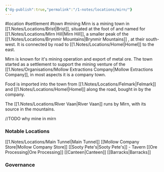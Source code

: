 ```yaml
---
{"dg-publish":true,"permalink":"/1-notes/locations/mirn/"}
---
```


#location #settlement #town #mining 
Mirn is a mining town in [[1.Notes/Locations/Brist\|Brist]], situated at the foot of and named for [[1.Notes/Locations/Mirn Hill\|Mirn Hill]], a smaller peak of the [[1.Notes/Locations/Brynmir Mountains\|Brynmir Mountains]] , at their south-west. 
It is connected by road to [[1.Notes/Locations/Homel\|Homel]] to the east.

Mirn is known for it's mining operation and export of metal ore.
The town started as a settlement to support the mining venture of the [[1.Notes/Organisations/Mollow Extractions Company\|Mollow Extractions Company]], in most aspects it is a company town.

Food is imported into the town from [[1.Notes/Locations/Felmark\|Felmark]] and [[1.Notes/Locations/Homel\|Homel]] along the road, bought in by the company.

The [[1.Notes/Locations/River Vaan\|River Vaan]] runs by Mirn, with its source in the mountains.

//TODO why mine in mirn

### Notable Locations
[[1.Notes/Locations/Main Tunnel\|Main Tunnel]]
[[Mollow Company Store\|Mollow Company Store]]
[[Sooty Pete's\|Sooty Pete's]] - Tavern
[[Ore Processing\|Ore Processing]]
[[Canteen\|Canteen]]
[[Barracks\|Barracks]]

### Governance

 